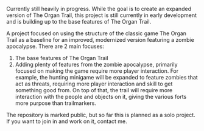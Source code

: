 Currently still heavily in progress. While the goal is to create an expanded version of The Organ Trail, this project is still currently in early development and is building up to the base features of The Organ Trail.

A project focused on using the structure of the classic game The Organ Trail as a baseline for an improved, modernized version featuring a zombie apocalypse. There are 2 main focuses:
1. The base features of The Organ Trail
2. Adding plenty of features from the zombie apocalypse, primarily focused on making the game require more player interaction. For example, the hunting minigame will be expanded to feature zombies that act as threats, requiring more player interaction and skill to get something good from. On top of that, the trail will require more interaction with the people and objects on it, giving the various forts more purpose than trailmarkers.

The repository is marked public, but so far this is planned as a solo project. If you want to join in and work on it, contact me.
